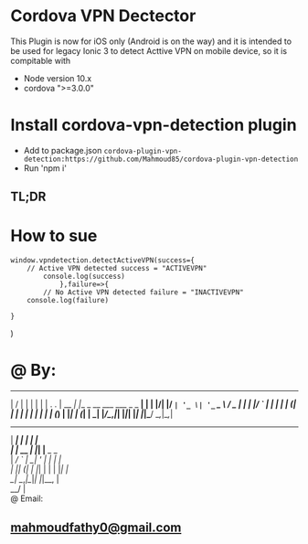 # Cordova VPN Dectector
This Plugin is now for iOS only (Android is on the way) and it is intended to be used for legacy Ionic 3 to detect Acttive VPN on mobile device, so it is compitable with
* Node version 10.x
* cordova ">=3.0.0"


# Install cordova-vpn-detection plugin
* Add to package.json `cordova-plugin-vpn-detection:https://github.com/Mahmoud85/cordova-plugin-vpn-detection`
* Run 'npm i'
## TL;DR

# How to sue

    window.vpndetection.detectActiveVPN(success={
        // Active VPN detected success = "ACTIVEVPN"
            console.log(success)
                },failure=>{
            // No Active VPN detected failure = "INACTIVEVPN"
        console.log(failure)

    }
)


# @ By:
___  ___      _                               _  
|  \/  |     | |                             | | 
| .  . | __ _| |__  _ __ ___   ___  _   _  __| | 
| |\/| |/ _` | '_ \| '_ ` _ \ / _ \| | | |/ _` | 
| |  | | (_| | | | | | | | | | (_) | |_| | (_| | 
\_|  |_/\__,_|_| |_|_| |_| |_|\___/ \__,_|\__,_| 
                                                 
                                                 
   ______    _   _                               
   |  ___|  | | | |                              
   | |_ __ _| |_| |__  _   _                     
   |  _/ _` | __| '_ \| | | |                    
   | || (_| | |_| | | | |_| |                    
   \_| \__,_|\__|_| |_|\__, |                    
                        __/ |                    
@ Email:
## mahmoudfathy0@gmail.com
